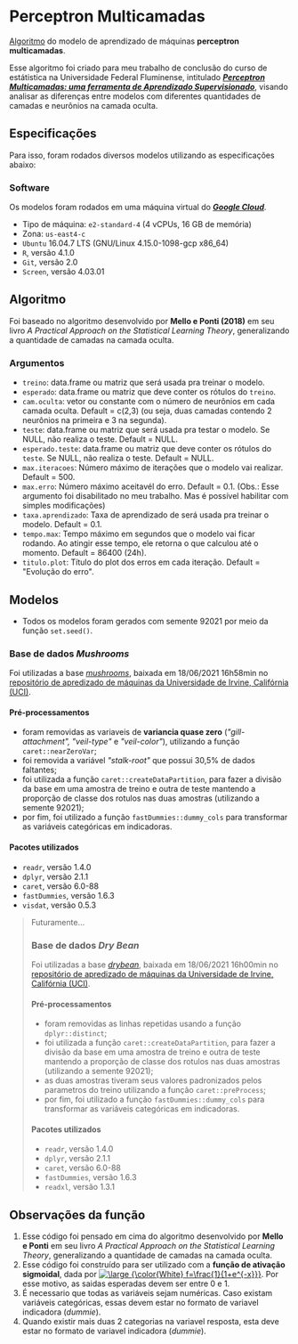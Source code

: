 # Perceptron Multicamadas
[Algoritmo](./MLP_Maqueise.R) do modelo de aprendizado de máquinas **perceptron multicamadas**. 

Esse algoritmo foi criado para meu trabalho de conclusão do curso de estátistica na Universidade Federal Fluminense, intitulado ***[Perceptron Multicamadas: uma ferramenta de Aprendizado Supervisionado](./TCC_MaqueisePinheiro.pdf)***, visando analisar as diferenças entre modelos com diferentes quantidades de camadas e neurônios na camada oculta.

## Especificações
Para isso, foram rodados diversos modelos utilizando as especificações abaixo:

### Software
Os modelos foram rodados em uma máquina virtual do ***[Google Cloud](https://console.cloud.google.com/home/dashboard?project=metal-episode-321013)***.
- Tipo de máquina: `e2-standard-4` (4 vCPUs, 16 GB de memória)
- Zona: `us-east4-c`
- `Ubuntu` 16.04.7 LTS (GNU/Linux 4.15.0-1098-gcp x86_64)
- `R`, versão 4.1.0
- `Git`, versão 2.0
- `Screen`, versão 4.03.01

## Algoritmo
Foi baseado no algoritmo desenvolvido por **Mello e Ponti (2018)** em seu livro *A Practical Approach on the Statistical Learning Theory*, generalizando a quantidade de camadas na camada oculta.

### Argumentos
- `treino`: data.frame ou matriz que será usada pra treinar o modelo. 
- `esperado`: data.frame ou matriz que deve conter os rótulos do `treino`. 
- `cam.oculta`: vetor ou constante com o número de neurônios em cada camada oculta. Default = c(2,3) (ou seja, duas camadas contendo 2 neurônios na primeira e 3 na segunda).
- `teste`: data.frame ou matriz que será usada pra testar o modelo. Se NULL, não realiza o teste. Default = NULL.
- `esperado.teste`: data.frame ou matriz que deve conter os rótulos do `teste`. Se NULL, não realiza o teste. Default = NULL.
- `max.iteracoes`: Número máximo de iterações que o modelo vai realizar. Default = 500.
- `max.erro`: Número máximo aceitavél do erro. Default = 0.1. (Obs.: Esse argumento foi disabilitado no meu trabalho. Mas é possível habilitar com simples modificações) 
- `taxa.aprendizado`: Taxa de aprendizado de será usada pra treinar o modelo. Default = 0.1.
- `tempo.max`: Tempo máximo em segundos que o modelo vai ficar rodando. Ao atingir esse tempo, ele retorna o que calculou até o momento. Default = 86400 (24h).
- `titulo.plot`: Título do plot dos erros em cada iteração. Default = "Evolução do erro".

## Modelos
- Todos os modelos foram gerados com semente 92021 por meio da função `set.seed()`.
 
### Base de dados *Mushrooms*
Foi utilizadas a base *[mushrooms](./mushrooms)*, baixada em 18/06/2021 16h58min no [repositório de apredizado de máquinas da Universidade de Irvine, Califórnia (UCI)](https://archive.ics.uci.edu/ml/datasets/mushroom).

#### Pré-processamentos 
+ foram removidas as variaveis de **variancia quase zero** (*"gill-attachment", "veil-type"* e *"veil-color"*), utilizando a função `caret::nearZeroVar`;
+ foi removida a variável *"stalk-root"* que possui 30,5% de dados faltantes;
+ foi utilizada a função `caret::createDataPartition`, para fazer a divisão da base em uma amostra de treino e outra de teste mantendo a proporção de classe dos rotulos nas duas amostras (utilizando a semente 92021); 
+ por fim, foi utilizado a função `fastDummies::dummy_cols` para transformar as variáveis categóricas em indicadoras.

#### Pacotes utilizados
+ `readr`, versão 1.4.0
+ `dplyr`, versão 2.1.1
+ `caret`, versão 6.0-88
+ `fastDummies`, versão 1.6.3
+ `visdat`, versão 0.5.3

> Futuramente...
> 
> ### Base de dados *Dry Bean*
> Foi utilizadas a base *[drybean](./drybean)*, baixada em 18/06/2021 16h00min no [repositório de apredizado de máquinas da Universidade de Irvine, Califórnia (UCI)](https://archive.ics.uci.edu/ml/datasets/Dry+Bean+Dataset).
>
> #### Pré-processamentos 
> + foram removidas as linhas repetidas usando a função `dplyr::distinct`;
> + foi utilizada a função `caret::createDataPartition`, para fazer a divisão da base em uma amostra de treino e outra de teste mantendo a proporção de classe dos rotulos nas duas amostras (utilizando a semente 92021); 
> + as duas amostras tiveram seus valores padronizados pelos parametros do treino utilizando a função `caret::preProcess`;
> + por fim, foi utilizado a função `fastDummies::dummy_cols` para transformar as variáveis categóricas em indicadoras.
>
> #### Pacotes utilizados
> + `readr`, versão 1.4.0
> + `dplyr`, versão 2.1.1
> + `caret`, versão 6.0-88
> + `fastDummies`, versão 1.6.3
> + `readxl`, versão 1.3.1


## Observações da função
1. Esse código foi pensado em cima do algoritmo desenvolvido por **Mello e Ponti** em seu livro *A Practical Approach on the Statistical Learning Theory*, generalizando a quantidade de camadas na camada oculta.
2. Esse código foi construído para ser utilizado com a **função de ativação sigmoidal**, dada por   <a href="https://www.codecogs.com/eqnedit.php?latex=\inline&space;\dpi{150}&space;\bg_black&space;\large&space;{\color{White}&space;f=\frac{1}{1&plus;e^{-x}}}" target="_blank"><img src="https://latex.codecogs.com/gif.latex?\inline&space;\dpi{150}&space;\bg_gray&space;\large&space;{\color{White}&space;f(x)=\frac{1}{1&plus;e^{-x}}}" title="\large {\color{White} f=\frac{1}{1+e^{-x}}}" /></a>. Por esse motivo, as saidas esperadas devem ser entre 0 e 1.
3. É necessario que todas as variáveis sejam numéricas. Caso existam variáveis categóricas, essas devem estar no formato de variavel indicadora (*dummie*).
4. Quando existir mais duas 2 categorias na variavel resposta, esta deve estar no formato de variavel indicadora (*dummie*).

